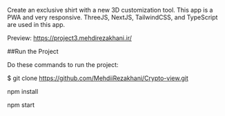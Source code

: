 Create an exclusive shirt with a new 3D customization tool. This app is a PWA and very responsive.
ThreeJS, NextJS, TailwindCSS, and TypeScript are used in this app.

Preview: https://project3.mehdirezakhani.ir/

##Run the Project

Do these commands to run the project:

$ git clone https://github.com/MehdiiRezakhani/Crypto-view.git

npm install

npm start
